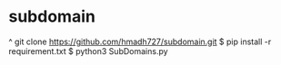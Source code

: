 # subdomain

^ git clone https://github.com/hmadh727/subdomain.git
$ pip install -r requirement.txt
$ python3 SubDomains.py
